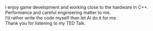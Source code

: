 I enjoy game development and working close to the hardware in C++.\
Performance and careful engineering matter to me.\
I’d rather write the code myself than let AI do it for me.\
Thank you for listening to my TED Talk.
